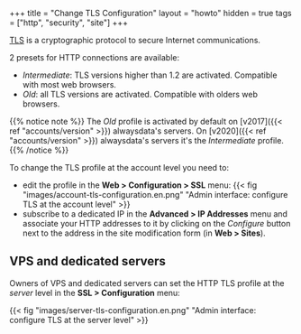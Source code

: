 +++
title = "Change TLS Configuration"
layout = "howto"
hidden = true
tags = ["http", "security", "site"]
+++

[TLS](https://en.wikipedia.org/wiki/Transport_Layer_Security) is a cryptographic protocol to secure Internet communications.

2 presets for HTTP connections are available:

- _Intermediate_: TLS versions higher than 1.2 are activated. Compatible with most web browsers.
- _Old_: all TLS versions are activated. Compatible with olders web browsers.

{{% notice note %}}
The _Old_ profile is activated by default on [v2017]({{< ref "accounts/version" >}}) alwaysdata's servers. On [v2020]({{< ref "accounts/version" >}}) alwaysdata's servers it's the _Intermediate_ profile.
{{% /notice %}}

To change the TLS profile at the account level you need to:

- edit the profile in the **Web > Configuration > SSL** menu:
{{< fig "images/account-tls-configuration.en.png" "Admin interface: configure TLS at the account level" >}}
- subscribe to a dedicated IP in the **Advanced > IP Addresses** menu and associate your HTTP addresses to it by clicking on the *Configure* button next to the address in the site modification form (in **Web > Sites**).

## VPS and dedicated servers

Owners of VPS and dedicated servers can set the HTTP TLS profile at the _server_ level in the **SSL > Configuration** menu:

{{< fig "images/server-tls-configuration.en.png" "Admin interface: configure TLS at the server level" >}}

